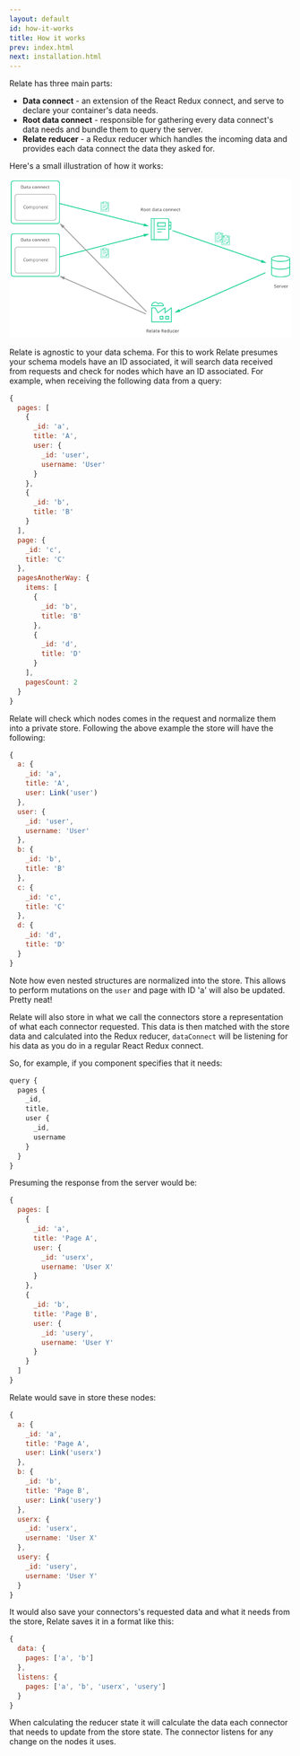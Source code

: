 ```yaml
---
layout: default
id: how-it-works
title: How it works
prev: index.html
next: installation.html
---
```


Relate has three main parts:

* **Data connect** - an extension of the React Redux connect, and serve to declare your container's data needs.
* **Root data connect** - responsible for gathering every data connect's data needs and bundle them to query the server.
* **Relate reducer** - a Redux reducer which handles the incoming data and provides each data connect the data they asked for.

Here's a small illustration of how it works:

![Relate scheme](/images/relate_scheme.png)

Relate is agnostic to your data schema. For this to work Relate presumes your schema models have an ID associated, it will search data received from requests and check for nodes which have an ID associated. For example, when receiving the following data from a query:

```js
{
  pages: [
    {
      _id: 'a',
      title: 'A',
      user: {
        _id: 'user',
        username: 'User'
      }
    },
    {
      _id: 'b',
      title: 'B'
    }
  ],
  page: {
    _id: 'c',
    title: 'C'
  },
  pagesAnotherWay: {
    items: [
      {
        _id: 'b',
        title: 'B'
      },
      {
        _id: 'd',
        title: 'D'
      }
    ],
    pagesCount: 2
  }
}
```

Relate will check which nodes comes in the request and normalize them into a private store. Following the above example the store will have the following:

```js
{
  a: {
    _id: 'a',
    title: 'A',
    user: Link('user')
  },
  user: {
    _id: 'user',
    username: 'User'
  },
  b: {
    _id: 'b',
    title: 'B'
  },
  c: {
    _id: 'c',
    title: 'C'
  },
  d: {
    _id: 'd',
    title: 'D'
  }
}
```

Note how even nested structures are normalized into the store. This allows to perform mutations on the `user` and page with ID 'a' will also be updated. Pretty neat!

Relate will also store in what we call the connectors store a representation of what each connector requested. This data is then matched with the store data and calculated into the Redux reducer, `dataConnect` will be listening for his data as you do in a regular React Redux connect.

So, for example, if you component specifies that it needs:

```js
query {
  pages {
    _id,
    title,
    user {
      _id,
      username
    }
  }
}
```

Presuming the response from the server would be:

```js
{
  pages: [
    {
      _id: 'a',
      title: 'Page A',
      user: {
        _id: 'userx',
        username: 'User X'
      }
    },
    {
      _id: 'b',
      title: 'Page B',
      user: {
        _id: 'usery',
        username: 'User Y'
      }
    }
  ]
}
```

Relate would save in store these nodes:

```js
{
  a: {
    _id: 'a',
    title: 'Page A',
    user: Link('userx')
  },
  b: {
    _id: 'b',
    title: 'Page B',
    user: Link('usery')
  },
  userx: {
    _id: 'userx',
    username: 'User X'
  },
  usery: {
    _id: 'usery',
    username: 'User Y'
  }
}
```

It would also save your connectors's requested data and what it needs from the store, Relate saves it in a format like this:

```js
{
  data: {
    pages: ['a', 'b']
  },
  listens: {
    pages: ['a', 'b', 'userx', 'usery']
  }
}
```

When calculating the reducer state it will calculate the data each connector that needs to update from the store state. The connector listens for any change on the nodes it uses.
